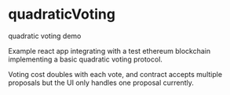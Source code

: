 # quadraticVoting
quadratic voting demo
 
 Example react app integrating with a test ethereum blockchain implementing a basic quadratic voting protocol.
 
 Voting cost doubles with each vote, and contract accepts multiple proposals but the UI only handles one proposal currently.
